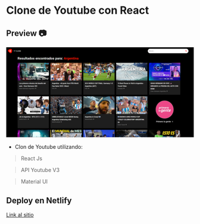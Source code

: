 # Clone de Youtube con React

## Preview 📷

![Preview](./src/assets/preview.png)

- Clon de Youtube utilizando:
> React Js

> API Youtube V3

> Material UI

## Deploy en Netlify 

[Link al sitio](https://dashing-genie-e2eece.netlify.app/)